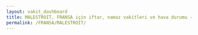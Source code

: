 ```yaml
---
layout: vakit_dashboard
title: MALESTROIT, FRANSA için iftar, namaz vakitleri ve hava durumu - ilçe/eyalet seç
permalink: /FRANSA/MALESTROIT/
---
```


<script type="text/javascript">
  var GLOBAL_COUNTRY = 'FRANSA';
  var GLOBAL_CITY = 'MALESTROIT';
  var GLOBAL_STATE = '';
  var lat = 72;
  var lon = 21;
</script>
